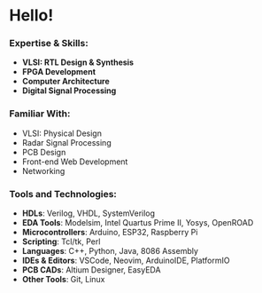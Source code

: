 # **Hello!**



### **Expertise & Skills:**
- **VLSI: RTL Design & Synthesis**
- **FPGA Development**
- **Computer Architecture**
- **Digital Signal Processing**


### **Familiar With:**
- VLSI: Physical Design
- Radar Signal Processing
- PCB Design
- Front-end Web Development
- Networking


### **Tools and Technologies:**
- **HDLs**: Verilog, VHDL, SystemVerilog
- **EDA Tools**: Modelsim, Intel Quartus Prime II, Yosys, OpenROAD
- **Microcontrollers**: Arduino, ESP32, Raspberry Pi
- **Scripting**: Tcl/tk, Perl
- **Languages**: C++, Python, Java, 8086 Assembly
- **IDEs & Editors**: VSCode, Neovim, ArduinoIDE, PlatformIO
- **PCB CADs**: Altium Designer, EasyEDA
- **Other Tools**: Git, Linux
  
